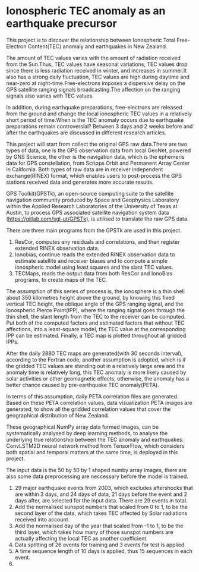 # Ionospheric TEC anomaly as an earthquake precursor
This project is to discover the relationship between Ionospheric Total Free-Electron Content(TEC) anomaly and earthquakes in New Zealand.

The amount of TEC values varies with the amount of radiation received from the Sun.Thus, TEC values have seasonal variations, TEC values drop since there is less radiation received in winter, and increases in summer.It also has a strong daily fluctuation, TEC values are high during daytime and near-zero at night-time.Free-electrons imposes a dispersive delay on the GPS satellite ranging signals broadcasting.The affection on the ranging signals also varies with TEC values.

In addition, during earthquake preparations, free-electrons are released from the ground and change the local ionospheric TEC values in a relatively short period of time.When is the TEC anomaly occurs due to earthquake preparations remain controversial? Between 3 days and 2 weeks before and after the earthquakes are discussed in different research articles.

This project will start from collect the original GPS raw data.There are two types of data, one is the GPS observation data from local GeoNet, powered by GNS Science, the other is the navigation data, which is the ephemeris data for GPS constellation, from Scripps Orbit and Permanent Array Center in California. 
Both types of raw data are in receiver independent exchange(RINEX) format, which enables users to post-process the GPS stations received data and generates more accurate results.

GPS Toolkit(GPSTk), an open-source computing suite to the satellite navigation community produced by Space and Geophysics Laboratory within the Applied Research Laboratories of the University of Texas at Austin, to process GPS associated satellite navigation system data (https://gitlab.com/sgl-ut/GPSTk), is utilised to translate the raw GPS data.

There are three main programs from the GPSTk are used in this project.
1. ResCor, computes any residuals and correlations, and then register extended RINEX observation data.
2. Ionobias, continue reads the extended RINEX observation data to estimate satellite and receiver biases and to compute a simple ionospheric model using least squares and the slant TEC values.
3. TECMaps, reads the output data from both ResCor and IonoBias programs, to create maps of the TEC.

The assumption of this series of process is, the ionosphere is a thin shell about 350 kilometres height above the ground, by knowing this fixed vertical TEC height, the oblique angle of the GPS ranging signal, and the Ionospheric Pierce Point(IPP), where the ranging signal goes through the thin shell, the slant length from the TEC to the receiver can be computed. Put both of the computed factors and estimated factors that without TEC affections, into a least-square model, the TEC value at the corresponding IPP can be estimated. Finally, a TEC map is plotted throughout all gridded IPPs.

After the daily 2880 TEC maps are generated(with 30 seconds interval), according to the Fortran code, another assumption is adopted, which is if the gridded TEC values are standing out in a relatively large area and the anomaly time is relatively long, this TEC anomaly is more likely caused by solar activities or other geomagnetic effects, otherwise, the anomaly has a better chance caused by pre-earthquake TEC anomaly(PETA).

In terms of this assumption, daily PETA correlation files are generated. Based on these PETA correlation values, data visualization PETA images are generated, to show all the gridded correlation values that cover the geographical distribution of New Zealand.

These geographical NumPy array data formed images, can be systematically analysed by deep learning methods, to analyse the underlying true relationship between the TEC anomaly and earthquakes. ConvLSTM2D neural network method from TensorFlow, which considers both spatial and temporal matters at the same time, is deployed in this project.

The input data is the 50 by 50 by 1 shaped numby array images, there are also some data preprocessing are neccessary before the model is trained.
1. 29 major earthquake events from 2003, which excludes aftershocks that are within 3 days, and 24 days of data, 21 days before the event and 2 days after, are selected for the input data. There are 29 events in total.
2. Add the normalised sunspot numbers that scaled from 0 to 1, to be the second layer of the data, which takes TEC affected by Solar radiations received into account.
3. Add the normalised day of the year that scaled from -1 to 1, to be the third layer, which takes how many of those sunspot numbers are actually affecting the local TEC as another coefficient.
4. Data splitting of 26 events for training and 3 events for test is applied.
5. A time sequence length of 10 days is applied, thus 15 sequences in each event.
6. 
